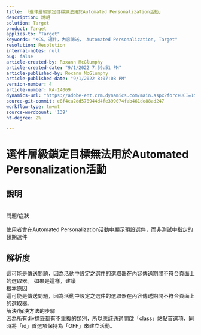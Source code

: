 ```yaml
---
title: 「選件層級鎖定目標無法用於Automated Personalization活動」
description: 說明
solution: Target
product: Target
applies-to: "Target"
keywords: "KCS，選件，內容傳送， Automated Personalization, Target"
resolution: Resolution
internal-notes: null
bug: false
article-created-by: Roxann McGlumphy
article-created-date: "9/1/2022 7:59:51 PM"
article-published-by: Roxann McGlumphy
article-published-date: "9/1/2022 8:07:08 PM"
version-number: 4
article-number: KA-14069
dynamics-url: "https://adobe-ent.crm.dynamics.com/main.aspx?forceUCI=1&pagetype=entityrecord&etn=knowledgearticle&id=9cd741a0-302a-ed11-9db1-002248086a27"
source-git-commit: e8f4ca2dd578944d4fe399074fab461de88ad247
workflow-type: tm+mt
source-wordcount: '139'
ht-degree: 2%

---
```


# 選件層級鎖定目標無法用於Automated Personalization活動

## 說明

<br>問題/症狀<br><br>
使用者會在Automated Personalization活動中顯示預設選件，而非測試中指定的預期選件


## 解析度


這可能是傳送問題，因為活動中設定之選件的選取器在內容傳送期間不符合頁面上的選取器。 如果是這樣，建議
<br>根本原因<br>
這可能是傳送問題，因為活動中設定之選件的選取器在內容傳送期間不符合頁面上的選取器。
<br>解決/解決方法的步驟<br>
因為所有div標籤都有不重複的類別，所以應該通過開啟「class」站點首選項，同時將「id」首選項保持為「OFF」來建立活動。


